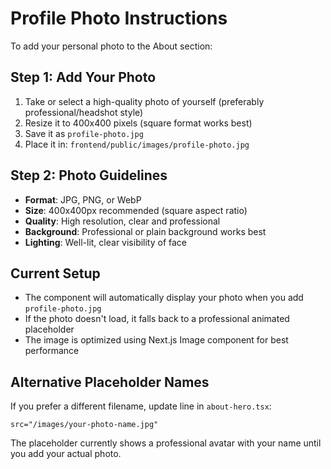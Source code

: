 # Profile Photo Instructions

To add your personal photo to the About section:

## Step 1: Add Your Photo
1. Take or select a high-quality photo of yourself (preferably professional/headshot style)
2. Resize it to 400x400 pixels (square format works best)
3. Save it as `profile-photo.jpg` 
4. Place it in: `frontend/public/images/profile-photo.jpg`

## Step 2: Photo Guidelines
- **Format**: JPG, PNG, or WebP
- **Size**: 400x400px recommended (square aspect ratio)
- **Quality**: High resolution, clear and professional
- **Background**: Professional or plain background works best
- **Lighting**: Well-lit, clear visibility of face

## Current Setup
- The component will automatically display your photo when you add `profile-photo.jpg`
- If the photo doesn't load, it falls back to a professional animated placeholder
- The image is optimized using Next.js Image component for best performance

## Alternative Placeholder Names
If you prefer a different filename, update line in `about-hero.tsx`:
```tsx
src="/images/your-photo-name.jpg"
```

The placeholder currently shows a professional avatar with your name until you add your actual photo.
